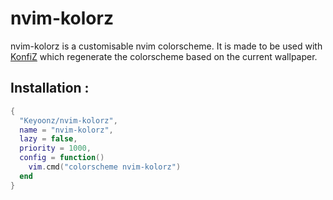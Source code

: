 # nvim-kolorz

nvim-kolorz is a customisable nvim colorscheme.
It is made to be used with [KonfiZ](https://github.com/Keyoonz/KonfiZ) which regenerate the colorscheme based on the current wallpaper.

## Installation :

```lua
{
  "Keyoonz/nvim-kolorz",
  name = "nvim-kolorz",
  lazy = false,
  priority = 1000,
  config = function()
    vim.cmd("colorscheme nvim-kolorz")
  end
}
```
